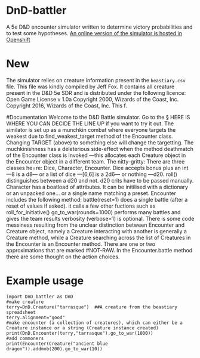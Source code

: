 # DnD-battler
A 5e D&amp;D encounter simulator written to determine victory probabilities and to test some hypotheses.
[An online version of the simulator is hosted in Openshift](http://battle-matteoferla.rhcloud.com)

# New
The simulator relies on  creature information present in the `beastiary.csv` file. This file was kindly compiled by Jeff Fox.
It contains all creature present in the D&D 5e SDR and is distributed under the following licence:
Open Game License v 1.0a Copyright 2000, Wizards of the Coast, Inc. Copyright 2016, Wizards of the Coast, Inc. 
This f.

#Documentation
Welcome to the D&D Battle simulator.
Go to the § HERE IS WHERE YOU CAN DECIDE THE LINE UP if you want to try it out.
The similator is set up as a munchkin combat where everyone targets the weakest due to find_weakest_target method of the Encounter class.
Changing TARGET (above) to something else will change the targetting.
The muchkinishness has a deleterious side-effect when the method deathmatch of the Encounter class is invoked —this allocates each Creature object in the Encounter object in a different team.
The nitty-gritty:
There are three classes he=re: Dice, Character, Encounter.
Dice accepts bonus plus an int —8 is a d8— or a list of dice —[6,6] is a 2d6— or nothing —d20.
    roll() distinguishes between a d20 and not. d20 crits have to be passed manually.
Character has a boatload of attributes. It can be initilised with a dictionary or an unpacked one... or a single name matching a preset.
Encounter includes the following method:
    battle(reset=1) does a single battle (after a reset of values if asked). it calls a few other fuctions such as roll_for_initiative()
    go_to_war(rounds=1000) performs many battles and gives the team results
verbosity (verbose=1) is optional.
There is some code messiness resulting from the unclear distinction between Encounter and Creature object, namely
a Creature interacting with another is generally a Creature method, while a Creature searching across the list of Creatures in the Encounter is an Encounter method.
There are one or two approximations that are marked #NOT-RAW. In the Encounter.battle method there are some thought on the action choices.

# Example usage
```
import DnD_battler as DnD
#make creature
terry=DnD.Creature("tarrasque")  ##A creature from the beastiary spreadsheet
terry.alignment="good"
#make encounter (a collection of creatures), which can either be a Creature instance or a string (Creature instance created)
print(DnD.Encounter(terry,"tarrasque").go_to_war(1000))
#add commoners
print(Encounter(Creature("ancient blue dragon")).addmob(200).go_to_war(10))
```
